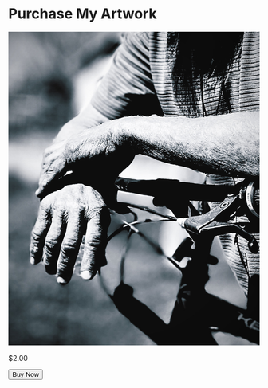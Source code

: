 <!DOCTYPE html>
<html lang="en">
<head>
    <meta charset="UTF-8">
    <meta name="viewport" content="width=device-width, initial-scale=1.0">
    <title>Art Purchase</title>
    <link rel="stylesheet" href="styles.css">
</head>
<body>
    <div class="container">
        <h1>Purchase My Artwork</h1>
        <img src="227DB89C-CA22-4D8B-84A4-02FC937C7DC0.jpeg" alt="Artwork" class="artwork">
        <p class="price">$2.00</p>
        <button id="purchase-button">Buy Now</button>
        <div id="message"></div>
    </div>
    <script src="script.js"></script>
</body>
</html>

